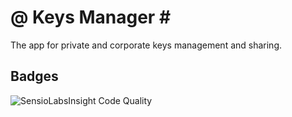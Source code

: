 @ Keys Manager #
================

The app for private and corporate keys management and sharing.

## Badges
![SensioLabsInsight Code Quality](https://insight.sensiolabs.com/projects/476b7c19-9149-4f7c-873d-db459b5595f8/big.png)